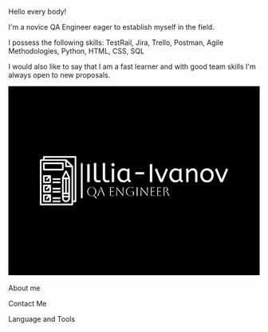 Hello every body!

I'm a novice QA Engineer eager to establish myself in the field.

I possess the following skills: TestRail, Jira, Trello, Postman, Agile Methodologies, Python, HTML, CSS, SQL

I would also like to say that I am a fast learner and with good team skills I'm always open to new proposals.

![Header](https://github.com/Illia-Ivanov/Illia-Ivanov/blob/main/da.png)


About me 



Contact Me 


Language and Tools
